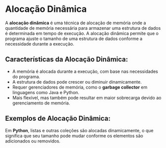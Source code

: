 

# Alocação Dinâmica

A **alocação dinâmica** é uma técnica de alocação de memória onde a quantidade de memória necessária para armazenar uma estrutura de dados é determinada em tempo de execução. A alocação dinâmica permite que o programa ajuste o tamanho de uma estrutura de dados conforme a necessidade durante a execução.

## Características da Alocação Dinâmica:
- A memória é alocada durante a execução, com base nas necessidades do programa.
- A estrutura de dados pode crescer ou diminuir dinamicamente.
- Requer gerenciadores de memória, como o **garbage collector** em linguagens como Java e Python.
- Mais flexível, mas também pode resultar em maior sobrecarga devido ao gerenciamento de memória.

## Exemplos de Alocação Dinâmica:

Em **Python**, listas e outras coleções são alocadas dinamicamente, o que significa que seu tamanho pode mudar conforme os elementos são adicionados ou removidos.
